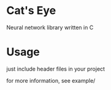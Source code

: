 # Cat's Eye
Neural network library written in C

# Usage
just include header files in your project

for more information, see example/

